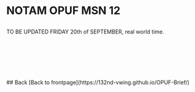 # NOTAM OPUF MSN 12

##

TO BE UPDATED FRIDAY 20th of SEPTEMBER, real world time. 

<br>
<br>
<br>
<br>
<br>
<br>
## Back
[Back to frontpage](https://132nd-vwing.github.io/OPUF-Brief/)